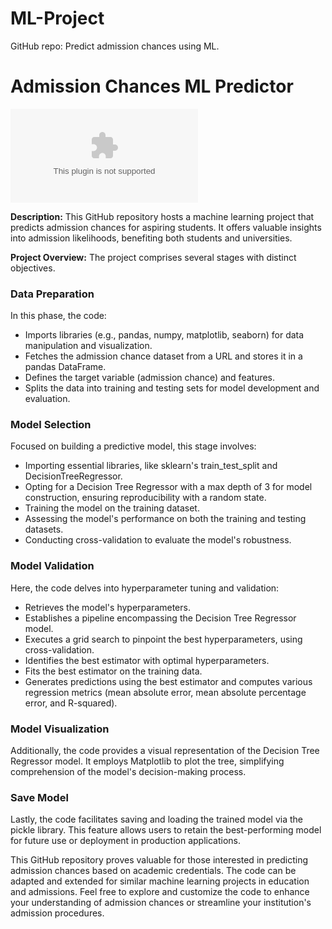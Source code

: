 # ML-Project
GitHub repo: Predict admission chances using ML.

# Admission Chances ML Predictor

![Admission Chances ML Predictor](https://github.com/YBIFoundation/Dataset/raw/main/Admission%20Chance.csv)

**Description:**
This GitHub repository hosts a machine learning project that predicts admission chances for aspiring students. It offers valuable insights into admission likelihoods, benefiting both students and universities.

**Project Overview:**
The project comprises several stages with distinct objectives.

### Data Preparation

In this phase, the code:

- Imports libraries (e.g., pandas, numpy, matplotlib, seaborn) for data manipulation and visualization.
- Fetches the admission chance dataset from a URL and stores it in a pandas DataFrame.
- Defines the target variable (admission chance) and features.
- Splits the data into training and testing sets for model development and evaluation.

### Model Selection

Focused on building a predictive model, this stage involves:

- Importing essential libraries, like sklearn's train_test_split and DecisionTreeRegressor.
- Opting for a Decision Tree Regressor with a max depth of 3 for model construction, ensuring reproducibility with a random state.
- Training the model on the training dataset.
- Assessing the model's performance on both the training and testing datasets.
- Conducting cross-validation to evaluate the model's robustness.

### Model Validation

Here, the code delves into hyperparameter tuning and validation:

- Retrieves the model's hyperparameters.
- Establishes a pipeline encompassing the Decision Tree Regressor model.
- Executes a grid search to pinpoint the best hyperparameters, using cross-validation.
- Identifies the best estimator with optimal hyperparameters.
- Fits the best estimator on the training data.
- Generates predictions using the best estimator and computes various regression metrics (mean absolute error, mean absolute percentage error, and R-squared).

### Model Visualization

Additionally, the code provides a visual representation of the Decision Tree Regressor model. It employs Matplotlib to plot the tree, simplifying comprehension of the model's decision-making process.

### Save Model

Lastly, the code facilitates saving and loading the trained model via the pickle library. This feature allows users to retain the best-performing model for future use or deployment in production applications.

This GitHub repository proves valuable for those interested in predicting admission chances based on academic credentials. The code can be adapted and extended for similar machine learning projects in education and admissions. Feel free to explore and customize the code to enhance your understanding of admission chances or streamline your institution's admission procedures.
